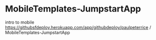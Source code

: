 MobileTemplates-JumpstartApp
============================

intro to mobile
https://githubsfdeploy.herokuapp.com/app/githubdeploy/paulpeterrice / MobileTemplates-JumpstartApp
